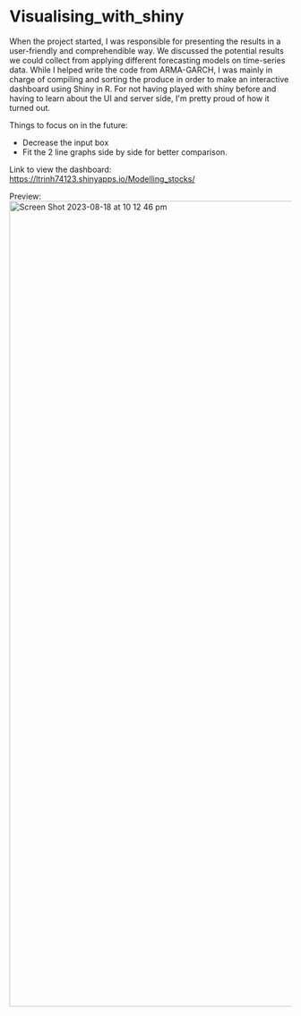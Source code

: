 # Visualising_with_shiny

When the project started, I was responsible for presenting the results in a user-friendly and comprehendible way. We discussed the potential results we could collect from applying different forecasting models on time-series data. While I helped write the code from ARMA-GARCH, I was mainly in charge of compiling and sorting the produce in order to make an interactive dashboard using Shiny in R. For not having played with shiny before and having to learn about the UI and server side, I'm pretty proud of how it turned out. 

Things to focus on in the future:
  -  Decrease the input box
  -  Fit the 2 line graphs side by side for better comparison.

Link to view the dashboard: https://ltrinh74123.shinyapps.io/Modelling_stocks/

Preview:
<img width="1440" alt="Screen Shot 2023-08-18 at 10 12 46 pm" src="https://github.com/ltrinh74123/Visualising_with_shiny/assets/141806971/e7f2a265-f725-4f71-8fd0-790f1987b8c6">
